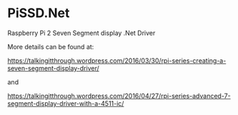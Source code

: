 # PiSSD.Net
Raspberry Pi 2 Seven Segment display .Net Driver

More details can be found at:

https://talkingitthrough.wordpress.com/2016/03/30/rpi-series-creating-a-seven-segment-display-driver/

and 

https://talkingitthrough.wordpress.com/2016/04/27/rpi-series-advanced-7-segment-display-driver-with-a-4511-ic/
